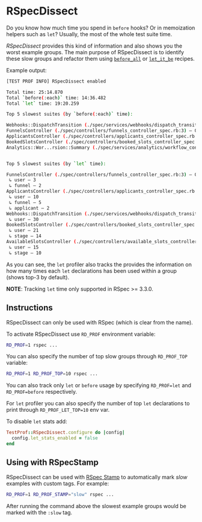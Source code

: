 # RSpecDissect

Do you know how much time you spend in `before` hooks? Or in memoization helpers such as `let`? Usually, the most of the whole test suite time.

_RSpecDissect_ provides this kind of information and also shows you the worst example groups. The main purpose of RSpecDissect is to identify these slow groups and refactor them using [`before_all`](./before_all.md) or [`let_it_be`](./let_it_be.md) recipes.

Example output:

```sh
[TEST PROF INFO] RSpecDissect enabled

Total time: 25:14.870
Total `before(:each)` time: 14:36.482
Total `let` time: 19:20.259

Top 5 slowest suites (by `before(:each)` time):

Webhooks::DispatchTransition (./spec/services/webhooks/dispatch_transition_spec.rb:3) – 00:29.895 of 00:33.706 (327)
FunnelsController (./spec/controllers/funnels_controller_spec.rb:3) – 00:22.117 of 00:43.649 (133)
ApplicantsController (./spec/controllers/applicants_controller_spec.rb:3) – 00:21.220 of 00:41.407 (222)
BookedSlotsController (./spec/controllers/booked_slots_controller_spec.rb:3) – 00:15.729 of 00:27.893 (50)
Analytics::Wor...rsion::Summary (./spec/services/analytics/workflow_conversion/summary_spec.rb:3) – 00:15.383 of 00:15.914 (12)


Top 5 slowest suites (by `let` time):

FunnelsController (./spec/controllers/funnels_controller_spec.rb:3) – 00:38.532 of 00:43.649 (133)
 ↳ user – 3
 ↳ funnel – 2
ApplicantsController (./spec/controllers/applicants_controller_spec.rb:3) – 00:33.252 of 00:41.407 (222)
 ↳ user – 10
 ↳ funnel – 5
 ↳ applicant – 2
Webhooks::DispatchTransition (./spec/services/webhooks/dispatch_transition_spec.rb:3) – 00:30.320 of 00:33.706 (327)
 ↳ user – 30
BookedSlotsController (./spec/controllers/booked_slots_controller_spec.rb:3) – 00:25.710 of 00:27.893 e(50)
 ↳ user – 21
 ↳ stage – 14
AvailableSlotsController (./spec/controllers/available_slots_controller_spec.rb:3) – 00:18.481 of 00:23.366 (85)
 ↳ user – 15
 ↳ stage – 10
```

As you can see, the `let` profiler also tracks the provides the information on how many times each `let` declarations has been used within a group (shows top-3 by default).

**NOTE**: Tracking `let` time only supported in RSpec >= 3.3.0.

## Instructions

RSpecDissect can only be used with RSpec (which is clear from the name).

To activate RSpecDissect use `RD_PROF` environment variable:

```sh
RD_PROF=1 rspec ...
```

You can also specify the number of top slow groups through `RD_PROF_TOP` variable:

```sh
RD_PROF=1 RD_PROF_TOP=10 rspec ...
```

You can also track only `let` or `before` usage by specifying `RD_PROF=let` and `RD_PROF=before` respectively.

For `let` profiler you can also specify the number of top `let` declarations to print through `RD_PROF_LET_TOP=10` env var.

To disable `let` stats add:

```ruby
TestProf::RSpecDissect.configure do |config|
  config.let_stats_enabled = false
end
```

## Using with RSpecStamp

RSpecDissect can be used with [RSpec Stamp](./rspec_stamp.md) to automatically mark _slow_ examples with custom tags. For example:

```sh
RD_PROF=1 RD_PROF_STAMP="slow" rspec ...
```

After running the command above the slowest example groups would be marked with the `:slow` tag.
